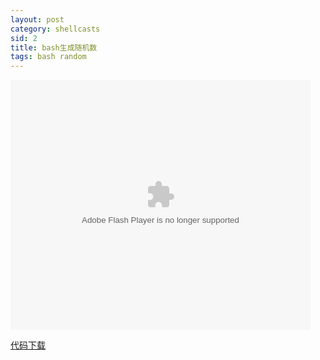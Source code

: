 ```yaml
---
layout: post
category: shellcasts
sid: 2
title: bash生成随机数
tags: bash random
---
```


<embed src="http://player.youku.com/player.php/sid/XNjg4MTUxNDA4/v.swf" allowFullScreen="true" quality="high" width="480" height="400" align="middle" allowScriptAccess="always" type="application/x-shockwave-flash"></embed>

<a href="https://gitcafe.com/richard-ma/shellcasts/tree/master/00002-make-random-number" target="_blank">代码下载</a>
